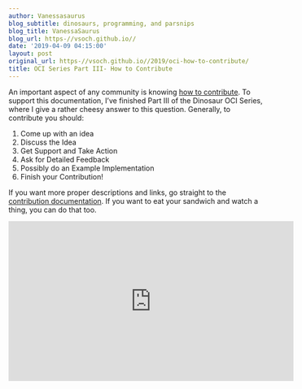 ```yaml
---
author: Vanessasaurus
blog_subtitle: dinosaurs, programming, and parsnips
blog_title: VanessaSaurus
blog_url: https-//vsoch.github.io//
date: '2019-04-09 04:15:00'
layout: post
original_url: https-//vsoch.github.io//2019/oci-how-to-contribute/
title: OCI Series Part III- How to Contribute
---
```


<p>An important aspect of any community is knowing <a href="https://opencontainers.github.io/org/contributing" target="_blank">how to contribute</a>.
To support this documentation, I’ve finished Part III of the Dinosaur OCI Series, where I give
a rather cheesy answer to this question. Generally, to contribute you should:</p>

<ol class="custom-counter">
    <li>Come up with an idea</li>
    <li>Discuss the Idea</li>
    <li>Get Support and Take Action</li>
    <li>Ask for Detailed Feedback</li>
    <li>Possibly do an Example Implementation</li>
    <li>Finish your Contribution!</li>
</ol>

<p>If you want more proper descriptions and links, go straight to the
<a href="https://opencontainers.github.io/org/contributing" target="_blank">contribution documentation</a>.
If you want to eat your sandwich and watch a thing, you can do that too.</p>

<iframe width="560" height="315" src="https://www.youtube.com/embed/vDXYDDeUIGQ" frameborder="0" allow="accelerometer; autoplay; encrypted-media; gyroscope; picture-in-picture" allowfullscreen=""></iframe>
